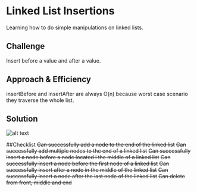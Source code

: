 # Linked List Insertions
Learning how to do simple manipulations on linked lists.

## Challenge
Insert before a value and after a value.

## Approach & Efficiency
insertBefore and insertAfter are always O(n) because worst case scenario they traverse the whole list.

## Solution
![alt text](https://raw.githubusercontent.com/andavi/data-structures-and-algorithms/master/code-challenges/401/linked-lists/assets/ll_insertions.jpg)


##Checklist
~~Can successfully add a node to the end of the linked list~~
~~Can successfully add multiple nodes to the end of a linked list~~
~~Can successfully insert a node before a node located i the middle of a linked list~~
~~Can successfully insert a node before the first node of a linked list~~
~~Can successfully insert after a node in the middle of the linked list~~
~~Can successfully insert a node after the last node of the linked list~~
~~Can delete from front, middle and end~~